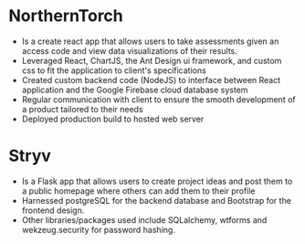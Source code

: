 # NorthernTorch
- Is a create react app that allows users to take assessments given an access code and view data visualizations of their results. 
- Leveraged React, ChartJS, the Ant Design ui framework, and custom css to fit the application to client's specifications
- Created custom backend code (NodeJS) to interface between React application and the Google Firebase cloud database system
- Regular communication with client to ensure the smooth development of a product tailored to their needs
- Deployed production build to hosted web server

# Stryv
- Is a Flask app that allows users to create project ideas and post them to a public homepage where others can add them to their profile
- Harnessed postgreSQL for the backend database and Bootstrap for the frontend design. 
- Other libraries/packages used include SQLalchemy, wtforms and wekzeug.security for password hashing. 
